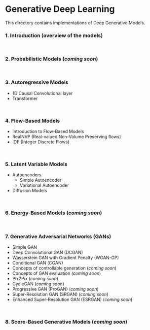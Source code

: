 # Generative Deep Learning

This directory contains implementations of Deep Generative Models.

### **1. Introduction (overview of the models)**

<br>

### **2. Probabilistic Models (*coming soon*)**
   
<br>

### **3. Autoregressive Models**

- 1D Causal Convolutional layer
- Transformer
    
<br>

### **4. Flow-Based Models**

- Introduction to Flow-Based Models
- RealNVP (Real-valued Non-Volume Preserving flows)
- IDF (Integer Discrete Flows)

<br>

### **5. Latent Variable Models**

- Autoencoders
    - Simple Autoencoder
    - Variational Autoencoder
- Diffusion Models

<br>

### **6. Energy-Based Models (*coming soon*)**

<br>

### **7. Generative Adversarial Networks (GANs)**
- Simple GAN
- Deep Convolutional GAN (DCGAN)
- Wasserstein GAN with Gradient Penalty (WGAN-GP)
- Conditional GAN (CGAN)
- Concepts of controllable generation (*coming soon*)
- Concepts of GAN evaluation (*coming soon*)
- Pix2Pix (*coming soon*)
- CycleGAN (*coming soon*)
- Progressive GAN (ProGAN) (*coming soon*)
- Super-Resolution GAN (SRGAN) (*coming soon*)
- Enhanced Super-Resolution GAN (ESRGAN) (*coming soon*)

<br>

### **8. Score-Based Generative Models (*coming soon*)**

